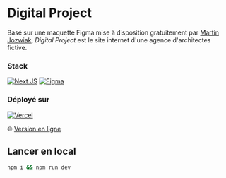 # Digital Project

Basé sur une maquette Figma mise à disposition gratuitement par [Martin Jozwiak](http://marcinjozwiak.pl/), _Digital Project_ est le site internet d'une agence d'architectes fictive.

### Stack

[![Next JS](https://img.shields.io/badge/Next-black?style=for-the-badge&logo=next.js&logoColor=white)](https://nextjs.org/)
[![Figma](https://img.shields.io/badge/figma-%23F24E1E.svg?style=for-the-badge&logo=figma&logoColor=white)](https://www.figma.com/)

### Déployé sur

[![Vercel](https://img.shields.io/badge/vercel-%23000000.svg?style=for-the-badge&logo=vercel&logoColor=white)](https://vercel.com/)

:globe_with_meridians: [Version en ligne](https://digital-project.vercel.app/)

## Lancer en local

```bash
npm i && npm run dev
```
